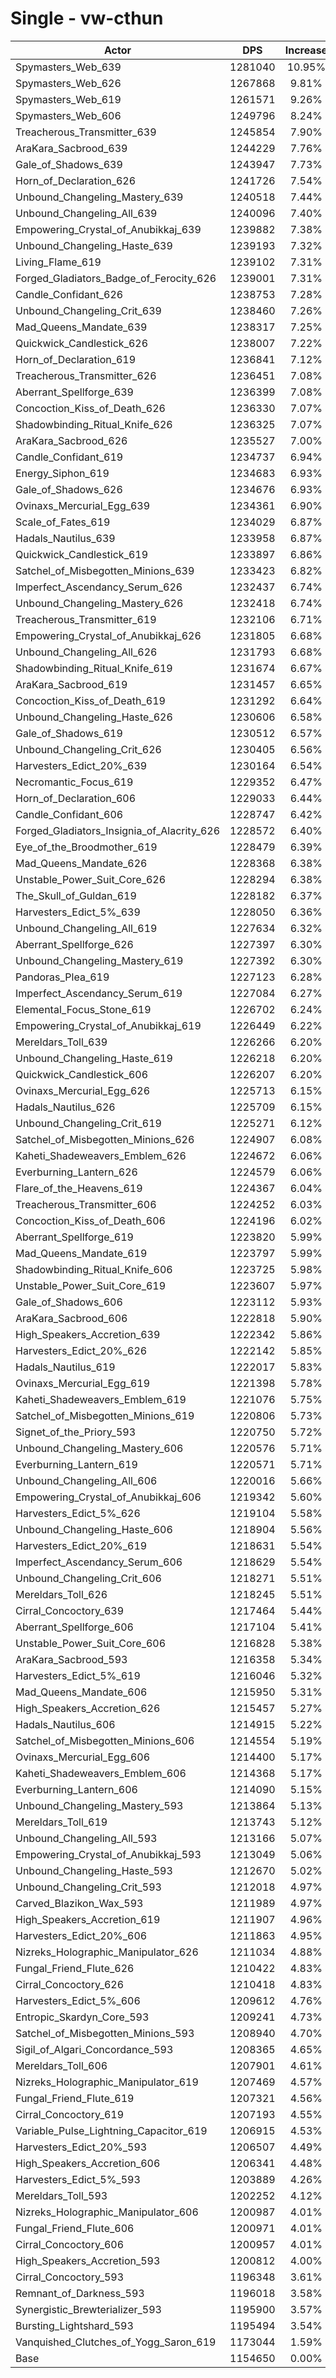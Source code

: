 # Single - vw-cthun
| Actor | DPS | Increase |
|---|:---:|:---:|
|Spymasters_Web_639|1281040|10.95%|
|Spymasters_Web_626|1267868|9.81%|
|Spymasters_Web_619|1261571|9.26%|
|Spymasters_Web_606|1249796|8.24%|
|Treacherous_Transmitter_639|1245854|7.90%|
|AraKara_Sacbrood_639|1244229|7.76%|
|Gale_of_Shadows_639|1243947|7.73%|
|Horn_of_Declaration_626|1241726|7.54%|
|Unbound_Changeling_Mastery_639|1240518|7.44%|
|Unbound_Changeling_All_639|1240096|7.40%|
|Empowering_Crystal_of_Anubikkaj_639|1239882|7.38%|
|Unbound_Changeling_Haste_639|1239193|7.32%|
|Living_Flame_619|1239102|7.31%|
|Forged_Gladiators_Badge_of_Ferocity_626|1239001|7.31%|
|Candle_Confidant_626|1238753|7.28%|
|Unbound_Changeling_Crit_639|1238460|7.26%|
|Mad_Queens_Mandate_639|1238317|7.25%|
|Quickwick_Candlestick_626|1238007|7.22%|
|Horn_of_Declaration_619|1236841|7.12%|
|Treacherous_Transmitter_626|1236451|7.08%|
|Aberrant_Spellforge_639|1236399|7.08%|
|Concoction_Kiss_of_Death_626|1236330|7.07%|
|Shadowbinding_Ritual_Knife_626|1236325|7.07%|
|AraKara_Sacbrood_626|1235527|7.00%|
|Candle_Confidant_619|1234737|6.94%|
|Energy_Siphon_619|1234683|6.93%|
|Gale_of_Shadows_626|1234676|6.93%|
|Ovinaxs_Mercurial_Egg_639|1234361|6.90%|
|Scale_of_Fates_619|1234029|6.87%|
|Hadals_Nautilus_639|1233958|6.87%|
|Quickwick_Candlestick_619|1233897|6.86%|
|Satchel_of_Misbegotten_Minions_639|1233423|6.82%|
|Imperfect_Ascendancy_Serum_626|1232437|6.74%|
|Unbound_Changeling_Mastery_626|1232418|6.74%|
|Treacherous_Transmitter_619|1232106|6.71%|
|Empowering_Crystal_of_Anubikkaj_626|1231805|6.68%|
|Unbound_Changeling_All_626|1231793|6.68%|
|Shadowbinding_Ritual_Knife_619|1231674|6.67%|
|AraKara_Sacbrood_619|1231457|6.65%|
|Concoction_Kiss_of_Death_619|1231292|6.64%|
|Unbound_Changeling_Haste_626|1230606|6.58%|
|Gale_of_Shadows_619|1230512|6.57%|
|Unbound_Changeling_Crit_626|1230405|6.56%|
|Harvesters_Edict_20%_639|1230164|6.54%|
|Necromantic_Focus_619|1229352|6.47%|
|Horn_of_Declaration_606|1229033|6.44%|
|Candle_Confidant_606|1228747|6.42%|
|Forged_Gladiators_Insignia_of_Alacrity_626|1228572|6.40%|
|Eye_of_the_Broodmother_619|1228479|6.39%|
|Mad_Queens_Mandate_626|1228368|6.38%|
|Unstable_Power_Suit_Core_626|1228294|6.38%|
|The_Skull_of_Guldan_619|1228182|6.37%|
|Harvesters_Edict_5%_639|1228050|6.36%|
|Unbound_Changeling_All_619|1227634|6.32%|
|Aberrant_Spellforge_626|1227397|6.30%|
|Unbound_Changeling_Mastery_619|1227392|6.30%|
|Pandoras_Plea_619|1227123|6.28%|
|Imperfect_Ascendancy_Serum_619|1227084|6.27%|
|Elemental_Focus_Stone_619|1226702|6.24%|
|Empowering_Crystal_of_Anubikkaj_619|1226449|6.22%|
|Mereldars_Toll_639|1226266|6.20%|
|Unbound_Changeling_Haste_619|1226218|6.20%|
|Quickwick_Candlestick_606|1226207|6.20%|
|Ovinaxs_Mercurial_Egg_626|1225713|6.15%|
|Hadals_Nautilus_626|1225709|6.15%|
|Unbound_Changeling_Crit_619|1225271|6.12%|
|Satchel_of_Misbegotten_Minions_626|1224907|6.08%|
|Kaheti_Shadeweavers_Emblem_626|1224672|6.06%|
|Everburning_Lantern_626|1224579|6.06%|
|Flare_of_the_Heavens_619|1224367|6.04%|
|Treacherous_Transmitter_606|1224252|6.03%|
|Concoction_Kiss_of_Death_606|1224196|6.02%|
|Aberrant_Spellforge_619|1223820|5.99%|
|Mad_Queens_Mandate_619|1223797|5.99%|
|Shadowbinding_Ritual_Knife_606|1223725|5.98%|
|Unstable_Power_Suit_Core_619|1223607|5.97%|
|Gale_of_Shadows_606|1223112|5.93%|
|AraKara_Sacbrood_606|1222818|5.90%|
|High_Speakers_Accretion_639|1222342|5.86%|
|Harvesters_Edict_20%_626|1222142|5.85%|
|Hadals_Nautilus_619|1222017|5.83%|
|Ovinaxs_Mercurial_Egg_619|1221398|5.78%|
|Kaheti_Shadeweavers_Emblem_619|1221076|5.75%|
|Satchel_of_Misbegotten_Minions_619|1220806|5.73%|
|Signet_of_the_Priory_593|1220750|5.72%|
|Unbound_Changeling_Mastery_606|1220576|5.71%|
|Everburning_Lantern_619|1220571|5.71%|
|Unbound_Changeling_All_606|1220016|5.66%|
|Empowering_Crystal_of_Anubikkaj_606|1219342|5.60%|
|Harvesters_Edict_5%_626|1219104|5.58%|
|Unbound_Changeling_Haste_606|1218904|5.56%|
|Harvesters_Edict_20%_619|1218631|5.54%|
|Imperfect_Ascendancy_Serum_606|1218629|5.54%|
|Unbound_Changeling_Crit_606|1218271|5.51%|
|Mereldars_Toll_626|1218245|5.51%|
|Cirral_Concoctory_639|1217464|5.44%|
|Aberrant_Spellforge_606|1217104|5.41%|
|Unstable_Power_Suit_Core_606|1216828|5.38%|
|AraKara_Sacbrood_593|1216358|5.34%|
|Harvesters_Edict_5%_619|1216046|5.32%|
|Mad_Queens_Mandate_606|1215950|5.31%|
|High_Speakers_Accretion_626|1215457|5.27%|
|Hadals_Nautilus_606|1214915|5.22%|
|Satchel_of_Misbegotten_Minions_606|1214554|5.19%|
|Ovinaxs_Mercurial_Egg_606|1214400|5.17%|
|Kaheti_Shadeweavers_Emblem_606|1214368|5.17%|
|Everburning_Lantern_606|1214090|5.15%|
|Unbound_Changeling_Mastery_593|1213864|5.13%|
|Mereldars_Toll_619|1213743|5.12%|
|Unbound_Changeling_All_593|1213166|5.07%|
|Empowering_Crystal_of_Anubikkaj_593|1213049|5.06%|
|Unbound_Changeling_Haste_593|1212670|5.02%|
|Unbound_Changeling_Crit_593|1212018|4.97%|
|Carved_Blazikon_Wax_593|1211989|4.97%|
|High_Speakers_Accretion_619|1211907|4.96%|
|Harvesters_Edict_20%_606|1211863|4.95%|
|Nizreks_Holographic_Manipulator_626|1211034|4.88%|
|Fungal_Friend_Flute_626|1210422|4.83%|
|Cirral_Concoctory_626|1210418|4.83%|
|Harvesters_Edict_5%_606|1209612|4.76%|
|Entropic_Skardyn_Core_593|1209241|4.73%|
|Satchel_of_Misbegotten_Minions_593|1208940|4.70%|
|Sigil_of_Algari_Concordance_593|1208365|4.65%|
|Mereldars_Toll_606|1207901|4.61%|
|Nizreks_Holographic_Manipulator_619|1207469|4.57%|
|Fungal_Friend_Flute_619|1207321|4.56%|
|Cirral_Concoctory_619|1207193|4.55%|
|Variable_Pulse_Lightning_Capacitor_619|1206915|4.53%|
|Harvesters_Edict_20%_593|1206507|4.49%|
|High_Speakers_Accretion_606|1206341|4.48%|
|Harvesters_Edict_5%_593|1203889|4.26%|
|Mereldars_Toll_593|1202252|4.12%|
|Nizreks_Holographic_Manipulator_606|1200987|4.01%|
|Fungal_Friend_Flute_606|1200971|4.01%|
|Cirral_Concoctory_606|1200957|4.01%|
|High_Speakers_Accretion_593|1200812|4.00%|
|Cirral_Concoctory_593|1196348|3.61%|
|Remnant_of_Darkness_593|1196018|3.58%|
|Synergistic_Brewterializer_593|1195900|3.57%|
|Bursting_Lightshard_593|1195494|3.54%|
|Vanquished_Clutches_of_Yogg_Saron_619|1173044|1.59%|
|Base|1154650|0.00%|
